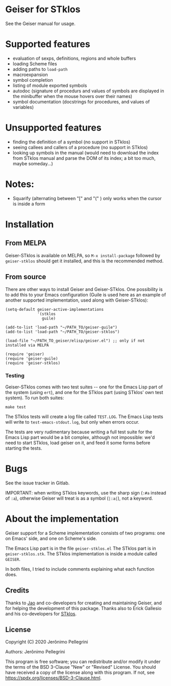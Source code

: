# Geiser for STklos

See the Geiser manual for usage.

# Supported features

* evaluation of sexps, definitions, regions and whole buffers
* loading Scheme files
* adding paths to `load-path`
* macroexpansion
* symbol completion
* listing of module exported symbols
* autodoc (signature of procedurs and values of symbols are displayed in the minibuffer
  when the mouse hovers over their names)
* symbol documentation (docstrings for procedures, and values of variables)

# Unsupported features

* finding the definition of a symbol (no support in STklos)
* seeing callees and callers of a procedure (no support in STklos)
* looking up symbols in the manual (would need to download the index from STklos manual and parse the DOM of its index; a bit too much, maybe someday...)

# Notes:

* Squarify (alternating between "[" and "(" ) only works when the cursor is inside a form

# Installation

## From MELPA

Geiser-STklos is available on MELPA, so `M-x install-package` followed by `geiser-stklos`
should get it installed, and this is the recommended method.

## From source

There are other ways to install Geiser and Geiser-STklos. One possibility is
to add this to your Emacs configuration (Guile is used here as an example
of another supported implementation, used along with Geiser-STklos):

```
(setq-default geiser-active-implementations
              '(stklos
                guile)

(add-to-list 'load-path "~/PATH_TO/geiser-guile")
(add-to-list 'load-path "~/PATH_TO/geiser-stklos")

(load-file "~/PATH_TO_geiser/elisp/geiser.el") ;; only if not installed via MELPA

(require 'geiser)
(require 'geiser-guile)
(require 'geiser-stklos)
```

### Testing

Geiser-STklos comes with two test suites -- one for the Emacs Lisp part of
the system (using `ert`), and one for the STklos part (using STklos' own test
system). To run both suites:

```
make test
```

The STklos tests will create a log file called `TEST.LOG`. The Emacs Lisp tests
will write to `test-emacs-stdout.log`, but only when errors occur.

The tests are very rudimentary because writing a full test suite for the Emacs
Lisp part would be a bit complex, although not impossible: we'd need to start
STklos, load geiser on it, and feed it some forms before starting the tests.

# Bugs

See the issue tracker in Gitlab.

IMPORTANT: when writing STklos keywords, use the sharp sign (`:#a` instead of `:a`),
otherwise Geiser will treat is as a symbol (`|:a|`), not a keyword.

# About the implementation

Geiser support for a Scheme implementation consists of two programs:
one on Emacs' side, and one on Scheme's side.

The Emacs Lisp part is in the file `geiser-stklos.el`
The STklos part is in `geiser-stklos.stk`. The STklos implementation is inside a module called `GEISER`.

In both files, I tried to include comments explaining what each function does.

## Credits

Thanks to [Jao](https://gitlab.com/jaor) and co-developers for creating and maintaining Geiser, and for helping the development of this package.
Thanks also to Erick Gallesio and his co-developers for [STklos](https://stklos.net).

## License
Copyright (C) 2020 Jerônimo Pellegrini

Authors: Jerônimo Pellegrini

This program is free software; you can redistribute and/or modify it under the terms of the BSD 3-Clause "New" or "Revised" License.
You should have received a copy of the license along with this program. If not, see https://spdx.org/licenses/BSD-3-Clause.html.
